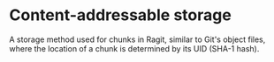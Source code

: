# Content-addressable storage

A storage method used for chunks in Ragit, similar to Git's object files, where the location of a chunk is determined by its UID (SHA-1 hash).